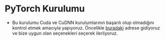 # PyTorch Kurulumu

- Bu kurulumu Cuda ve CuDNN kurulumlarının başarılı olup olmadığını kontrol etmek amacıyla yapıyoruz. Öncelikle [buradaki](https://pytorch.org/get-started/locally/) adrese gidiyoruz ve bize uygun olan seçenekleri seçerek ilerliyoruz.


